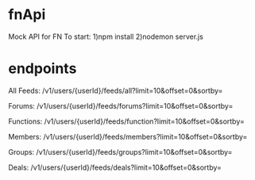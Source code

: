 # fnApi
Mock API for FN
To start:
1)npm install
2)nodemon server.js
# endpoints
All Feeds:
/v1/users/{userId}/feeds/all?limit=10&offset=0&sortby=

Forums:
/v1/users/{userId}/feeds/forums?limit=10&offset=0&sortby=

Functions:
/v1/users/{userId}/feeds/function?limit=10&offset=0&sortby=

Members:
/v1/users/{userId}/feeds/members?limit=10&offset=0&sortby=

Groups:
/v1/users/{userId}/feeds/groups?limit=10&offset=0&sortby=

Deals:
/v1/users/{userId}/feeds/deals?limit=10&offset=0&sortby=
